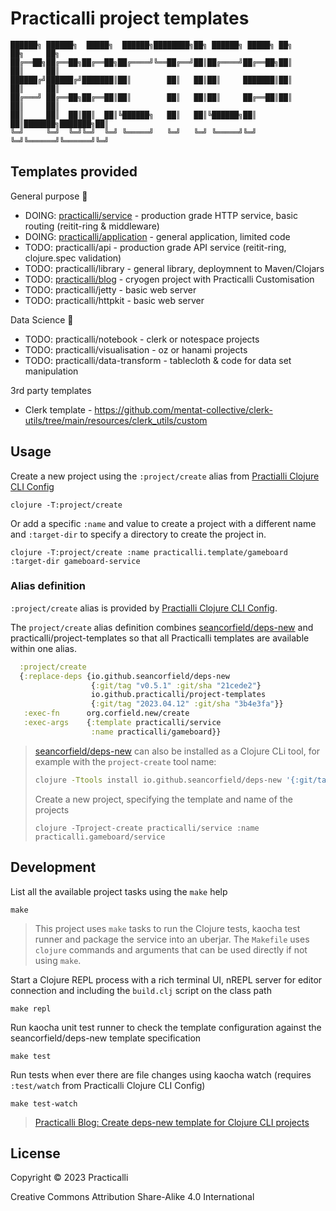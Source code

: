 # Practicalli project templates


```none
██████╗ ██████╗  █████╗  ██████╗████████╗██╗ ██████╗ █████╗ ██╗     ██╗     ██╗
██╔══██╗██╔══██╗██╔══██╗██╔════╝╚══██╔══╝██║██╔════╝██╔══██╗██║     ██║     ██║
██████╔╝██████╔╝███████║██║        ██║   ██║██║     ███████║██║     ██║     ██║
██╔═══╝ ██╔══██╗██╔══██║██║        ██║   ██║██║     ██╔══██║██║     ██║     ██║
██║     ██║  ██║██║  ██║╚██████╗   ██║   ██║╚██████╗██║  ██║███████╗███████╗██║
╚═╝     ╚═╝  ╚═╝╚═╝  ╚═╝ ╚═════╝   ╚═╝   ╚═╝ ╚═════╝╚═╝  ╚═╝╚══════╝╚══════╝╚═╝
```

## Templates provided

General purpose 🧰
* DOING: [practicalli/service](https://github.com/practicalli/project-templates/issues/2) - production grade HTTP service, basic routing (reitit-ring & middleware)
* DOING: [practicalli/application](https://github.com/practicalli/project-templates/issues/4) - general application, limited code
* TODO: practicalli/api - production grade API service (reitit-ring, clojure.spec validation)
* TODO: practicalli/library - general library, deploymnent to Maven/Clojars
* TODO: [practicalli/blog](https://github.com/practicalli/project-templates/issues/1) - cryogen project with Practicalli Customisation
* TODO: practicalli/jetty - basic web server
* TODO: practicalli/httpkit - basic web server

Data Science ‍🔬
* TODO: practicalli/notebook - clerk or notespace projects
* TODO: practicalli/visualisation - oz or hanami projects
* TODO: practicalli/data-transform - tablecloth & code for data set manipulation

3rd party templates
* Clerk template - https://github.com/mentat-collective/clerk-utils/tree/main/resources/clerk_utils/custom


## Usage

Create a new project using the `:project/create` alias from [Practialli Clojure CLI Config](https://practical.li/clojure/clojure-cli/practicalli-config/)

```shell
clojure -T:project/create
```

Or add a specific `:name` and value to create a project with a different name and `:target-dir` to specify a directory to create the project in.

```shell
clojure -T:project/create :name practicalli.template/gameboard :target-dir gameboard-service
```

### Alias definition

`:project/create` alias is provided by [Practialli Clojure CLI Config](https://practical.li/clojure/clojure-cli/practicalli-config/).

The `project/create` alias definition combines [seancorfield/deps-new](https://github.com/seancorfield/deps-new) and practicalli/project-templates so that all Practicalli templates are available within one alias.

```clojure
  :project/create
  {:replace-deps {io.github.seancorfield/deps-new
                  {:git/tag "v0.5.1" :git/sha "21cede2"}
                  io.github.practicalli/project-templates
                  {:git/tag "2023.04.12" :git/sha "3b4e3fa"}}
   :exec-fn      org.corfield.new/create
   :exec-args    {:template practicalli/service
                  :name practicalli/gameboard}}
```

> [seancorfield/deps-new](https://github.com/seancorfield/deps-new) can also be installed as a Clojure CLi tool, for example with the `project-create` tool name:
> ```bash
> clojure -Ttools install io.github.seancorfield/deps-new '{:git/tag "v0.5.0"}' :as project-create
> ```
>
> Create a new project, specifying the template and name of the projects
>
> ```shell
> clojure -Tproject-create practicalli/service :name practicalli.gameboard/service
> ```


## Development

List all the available project tasks using the `make` help

```shell
make
```

> This project uses `make` tasks to run the Clojure tests, kaocha test runner and package the service into an uberjar.  The `Makefile` uses `clojure` commands and arguments that can be used directly if not using `make`.

Start a Clojure REPL process with a rich terminal UI, nREPL server for editor connection and including the `build.clj` script on the class path

```shell
make repl
```

Run kaocha unit test runner to check the template configuration against the seancorfield/deps-new template specification

```shell
make test
```

Run tests when ever there are file changes using kaocha watch (requires `:test/watch` from Practicalli Clojure CLI Config)

```shell
make test-watch
```

> [Practicalli Blog: Create deps-new template for Clojure CLI projects](https://practical.li/blog-staging/posts/create-deps-new-template-for-clojure-cli-projects/)


## License

Copyright © 2023 Practicalli

Creative Commons Attribution Share-Alike 4.0 International
